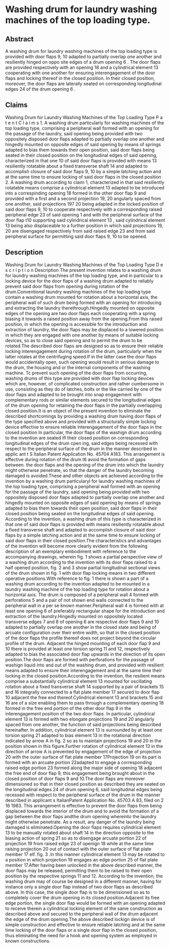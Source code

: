 # Washing drum for laundry washing machines of the top loading type.

## Abstract
A washing drum for laundry washing machines of the top loading type is provided with door flaps 9, 10 adapted to partially overlap one another and resiliently hinged on oppo site edges of a drum opening 6 . The door flaps are provided respectively with an opening 18 and a cylindrical element 13 cooperating with one another for ensuring interengagement of the door flaps and locking thereof in the closed position. In their closed position, moreover, the door flaps are laterally seated on corresponding longitudinal edges 24 of the drum opening 6 .

## Claims
Washing Drum for Laundry Washing Machines of the Top Loading Type P a t e n t C l a i m s 1. A washing drum particularly for washing machines of the top loading type, comprising a peripheral wall formed with an opening for the passage of the laundry, said opening being provided with two oppositely disposed door flaps adapted to partially overlap one another and hingedly mounted on opposite edges of said opening by means of springs adapted to bias them towards their open position, said door flaps being seated in their closed position on the longitudinal edges of said opening, characterized in that one 10 of said door flaps is provided with means 13 resiliently rotatable about a fixed transverse shaft 14 and adapted to accomplish closure of said door flaps 9, 10 by a simple latching action and at the same time to ensure locking of said door flaps in the closed position 2. A washing drum according to claim 1, characterized in that said resiliently rotatable means comprise a cylindrical element 13 adapted to be introduced into a correspinding opening 18 formed in the other door flap 9 and provided with a first and a second projection 19, 20 angularly spaced from one another, said projections 197 20 being adapted in the locked position of said door flaps 9, 10 to cooperate respectively with a corresponding raised peripheral edge 23 of said opening 1 and with the peripheral surface of the door flap t10 supporting said cylindrical element 13 , said cylindrical element 13 being also displaceable to a further position in which said projections 19, 20 are disengaged respectively from said raised edge 23 and from said peripheral surface for permitting said door flaps 9, 10 to be opened.

## Description
Washing Drum for Laundry Washing Machines of the Top Loading Type D e s c r i p t i o n Description The present invention relates to a washing drum for laundry washing machines of the top loading type, and in particular to a locking device for the door flaps of a washing drum adapted to reliably prevent said door flaps from opening during rotation of the drum.Conventional laundry washing machines of the top loadíng type contain a washing drum mounted for rotation about a horizontal axis, the peripheral wall of such drum being formed with an opening for introducing and extracting the laundry therethrough.Hingedly mounted on opposite edges of the opening are two door flaps each cooperating with a spring biasing it towards a raised position away from the opening.From this raised position, in which the opening is accessible for the introduction and extraction of laundry, the door flaps may be displaced to a lowered position in which they are engaged with one another by means of suitable locking devices, so as to close said opening and to permit the drum to be rotated.The described door flaps are designed so as to ensure their reliable locking interengagement during rotation of the drum, particularly when the latter rotates at the centrifuging speed.If in the latter case the door flaps would accidentally open, such opening would result in serious damage to the drum, the housing and or the internal components of the washing machine. Tc prevent such opening of the door flaps from occurring, washing drums of this type are provided with door flap locking devices which are, however, of complicated construction and rather cumbersome in use, consisting as they do of latches, bolts or the like carried by one of the door flaps and adapted to be brought into snap engagement with complementary rods or similar elements secured to the longitudinal edges of the drum opening for retaining the door flaps in the partially overlapping closed position.It is an object of the present invention to eliminate the described shortcomings by providing a washing drum having door flaps of the type specified above and provided with a structurally simple locking device effective to ensure reliable interengagement of the door flaps in the closed position In particular, the door flaps of the washign drum according to the invention are seated ifl their closed position on corresponding longitudinal edges of the drum cpen ing, said edges being recessed with respect to the peripheral surface of the drum in the manner described in applic ant t S Italian Patent Application No. 45704 A183. This arrangement is effective during rotation of the drum t6 avoid the formation of gaps between. the door flaps and the opening of the drum into which the laundry might otherwise penetrate, so that the danger of the laundry becoming damaged is avoided.These and other objects are achieved according to the invention by a washing drum particularyl for laundry washing machines of the top loading type, comprising a peripheral wall formed with an opening for the passage of the laundry, said opening being provided with two oppositely disposed door flaps adapted to partially overlap one another and hingedly mounted on opposite edges of said opening by means of springs adapted to bias them towards their open position, said door flaps in their closed position being seated on the longitudinal edges of said opening. According to the invention, a washing drum of this type is characterized in that one of said door flaps is provided with means resiliently rotatable about a fixed transverse shaft and adapted to accomplish closure of said door flaps by a simple latching action and at the same time to ensure locking of said door flaps in their closed position.The characteristics and advantages of the invention will become more clearly evident from the following description of an exemplary embodiment with reference to the accompanying drawings, wherein fig. 1 shows a partial perspective view of a washing drum according to the invention with its door flaps raised to a half opened position, fig. 2 and 3 show partial longitudinal sectional views of the drum shown in fig. 1 with door flap locking means in two different operative positions.With reference to fig. 1 there is shown a part of a washing drum according to the invention adapted to be mounted in a laundry washing machine of the top loading type for rotation about a horizontal axis. The drum is composed of a peripheral wall 4 formed with perforations 5 and a pair of not shown end walls connected to the peripheral wall in a per se known manner.Peripheral wall 4 is formed with at least one opening 6 of preferably rectangular shape for the introduction and extraction of the laundry.Hingedly mounted on oppositely located transverse edges 7 and 8 of opening 6 are respective door flaps 9 and 10 adapted to partially overlap one another in the closed state and being of arcuate configuration over their entire width, so that in the closed position of the door flaps the profile thereof does not project beyond the circular profile of the drum. Adjacent the hinged mounting of each door flap 9 and 10 there is provided at least one torsion spring 11 and 12, respectively adapted to bias the associated door flap upwards in the direction of its open position.The door flaps are formed with perforations for the passage of washign liquid into and out of the washing drum, and provided with resilient means adapted to ensure their interengagement and at the same time their locking in the closed position.According to the invention, the resilient means comprise a substantially cylindrical element 13 mounted for oscillating rotation about a fixed transverse shaft 14 supported by a pair of brackets 15 and 16 integrally connected to a flat plate member 17 secured to door flap 10 adjacent the free end thereof.Cylindrical element 13 and brackets 15 and 16 are of a size enabling them to pass through a complementary opening 18 formed in the free end portion of the other door flap 9 in the interengagement position of the two door flaps. In particular, cylindrical element 13 is formed with two elongate projections 19 and 20 angularly spaced from one another, the function of said projections being described hereinafter. In addition, cylindrical element 13 is surrounded by at least one torsion spring 21 adapted to bias element 13 in the rotational direction indicated by arrow A in fig. 2 so as to maintain projections 19 and 20 in the position shown in this figure.Further rotation of cylindrical element 13 in the direction of arrow A is prevented by engagement of the edge of projection 20 with the outer surface of flat plate member 17Projection 19 on its part is formed with an arcuate portion 22adapted to engage a corresponding raised edge portion 23 formed along the major side of opening 18 adjacent the free end of door flap 9, this engagement being brought about in the closed position of door flaps 9 and 10.The door flaps are moreover dimensioned so that in their closed position as described they are seated on the longitudinal edges 24 of drum opening 6, said longitudinal edges being recessed with respect to the peripheral surface of the drum in the manner described in applicant s ItalianPatent Application No. 45703 A 83, filed on 2 16 1983. This arrangement is effective to prevent the door flaps from being displaced towards the interior of the drum and to avoid the formation of a gap between the door flaps andthe drum opening whereinto the laundry might otherwise penetrate. As a result, any danger of the laundry being damaged is eliminated.Opening the door flaps requires cylindrical element 13 to be manually rotated about shaft 14 in the direction opposite to the biasing action of spring 21 so as to disengage arcuate portion 22 of projection 19 from raised edge 23 of openign 18 while at the same time raising projection 20 out of contact with the outer surface of flat plate member 17 elf. fig. 3 .In this manner cylindrical element 13 may be rotated to a position in which projection 19 engages an edge portion 25 of flat plate member 17.After having been unlocked in the above described manner, the door flaps may be released, permitting them to be raised to their open position by the respective springs 11 and 12. According to the invention, the washing drum may of course be designed in a different manner, having for instance only a single door flap instead of two door flaps as described above. In this case, the single door flap is to be dimensioned so as to completely cover the drum opening in its closed position.Adjacent its free edge portion, the single door flap would be formed with an opening adapted to receive therein a cylindrical locking element of the same construction as described above and secured to the peripheral wall of the drum adjacent the edge of the drum opening.The above described lockign device is of simple construction and effective to ensure reliable latching and at the same time locking of the door flaps or a single door flap in the closed position, thus eliminating the need for a hook and opening system as employed in known constructions.